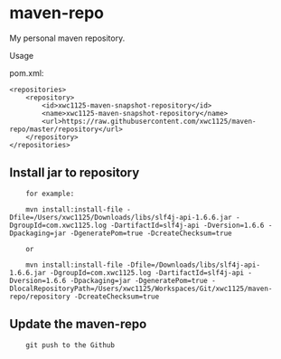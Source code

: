# maven-repo

My personal maven repository.

Usage

pom.xml:

    <repositories>
        <repository>
            <id>xwc1125-maven-snapshot-repository</id>
            <name>xwc1125-maven-snapshot-repository</name>
            <url>https://raw.githubusercontent.com/xwc1125/maven-repo/master/repository</url>
        </repository>
    </repositories>

## Install jar to  repository
		for example:
		
		mvn install:install-file -Dfile=/Users/xwc1125/Downloads/libs/slf4j-api-1.6.6.jar -DgroupId=com.xwc1125.log -DartifactId=slf4j-api -Dversion=1.6.6 -Dpackaging=jar -DgeneratePom=true -DcreateChecksum=true
		
		or
		
		mvn install:install-file -Dfile=/Downloads/libs/slf4j-api-1.6.6.jar -DgroupId=com.xwc1125.log -DartifactId=slf4j-api -Dversion=1.6.6 -Dpackaging=jar -DgeneratePom=true -DlocalRepositoryPath=/Users/xwc1125/Workspaces/Git/xwc1125/maven-repo/repository -DcreateChecksum=true
		

## Update the maven-repo
        git push to the Github